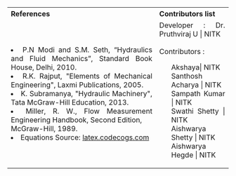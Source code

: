 <table style="text-align:justify;">
  <tr>
    <th>References</th>
    <th>Contributors list</th>
  </tr>
  <tr>
    <td>
    <li>P.N Modi and S.M. Seth, “Hydraulics and Fluid Mechanics”, Standard Book House, Delhi, 2010.</li>
    <li>R.K. Rajput, "Elements of Mechanical Engineering", Laxmi Publications, 2005.</li>
    <li>K. Subramanya, "Hydraulic Machinery", Tata McGraw-Hill Education, 2013.</li>
    <li>Miller, R. W., Flow Measurement Engineering Handbook, Second Edition, </li>McGraw-Hill, 1989.</li>
    <li>Equations Source: <a href="http://latex.codecogs.com/">latex.codecogs.com</a></li>
   </td>
    <td>Developer : Dr. Pruthviraj U | NITK</br></br>
    Contributors :
    <ul style="list-style-type: none;">
    <li>Akshaya| NITK</li>
    <li>Santhosh Acharya | NITK</li>
    <li>Sampath Kumar | NITK</li>
    <li>Swathi Shetty | NITK</li>
    <li>Aishwarya Shetty | NITK</li>
    <li>Aishwarya Hegde | NITK</li>
     </ul></td>
  </tr>
</table>
 
 

